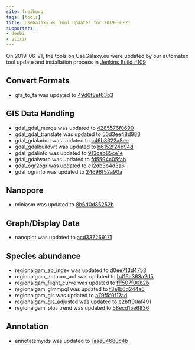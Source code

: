 ```yaml
---
site: freiburg
tags: [tools]
title: UseGalaxy.eu Tool Updates for 2019-06-21
supporters:
- denbi
- elixir
---
```


On 2019-06-21, the tools on UseGalaxy.eu were updated by our automated tool update and installation process in [Jenkins Build #109](https://build.galaxyproject.eu/job/usegalaxy-eu/job/install-tools/#109/)


## Convert Formats

- gfa_to_fa was updated to [49d6f8ef63b3](https://toolshed.g2.bx.psu.edu/view/iuc/gfa_to_fa/49d6f8ef63b3)

## GIS Data Handling

- gdal_gdal_merge was updated to [4285576f0690](https://toolshed.g2.bx.psu.edu/view/ecology/gdal_gdal_merge/4285576f0690)
- gdal_gdal_translate was updated to [50d3ee48d983](https://toolshed.g2.bx.psu.edu/view/ecology/gdal_gdal_translate/50d3ee48d983)
- gdal_gdaladdo was updated to [c46b8322a8ee](https://toolshed.g2.bx.psu.edu/view/ecology/gdal_gdaladdo/c46b8322a8ee)
- gdal_gdalbuildvrt was updated to [b6152f24b94d](https://toolshed.g2.bx.psu.edu/view/ecology/gdal_gdalbuildvrt/b6152f24b94d)
- gdal_gdalinfo was updated to [913cab85ce1e](https://toolshed.g2.bx.psu.edu/view/ecology/gdal_gdalinfo/913cab85ce1e)
- gdal_gdalwarp was updated to [fd5594c05fab](https://toolshed.g2.bx.psu.edu/view/ecology/gdal_gdalwarp/fd5594c05fab)
- gdal_ogr2ogr was updated to [e12db3b4d3a6](https://toolshed.g2.bx.psu.edu/view/ecology/gdal_ogr2ogr/e12db3b4d3a6)
- gdal_ogrinfo was updated to [24696f52a90a](https://toolshed.g2.bx.psu.edu/view/ecology/gdal_ogrinfo/24696f52a90a)

## Nanopore

- miniasm was updated to [8b6d0d85252b](https://toolshed.g2.bx.psu.edu/view/iuc/miniasm/8b6d0d85252b)

## Graph/Display Data

- nanoplot was updated to [acd337269171](https://toolshed.g2.bx.psu.edu/view/iuc/nanoplot/acd337269171)

## Species abundance

- regionalgam_ab_index was updated to [d0ee713d4758](https://toolshed.g2.bx.psu.edu/view/ecology/regionalgam_ab_index/d0ee713d4758)
- regionalgam_autocor_acf was updated to [b416a363a2d5](https://toolshed.g2.bx.psu.edu/view/ecology/regionalgam_autocor_acf/b416a363a2d5)
- regionalgam_flight_curve was updated to [fff507f00b2b](https://toolshed.g2.bx.psu.edu/view/ecology/regionalgam_flight_curve/fff507f00b2b)
- regionalgam_glmmpql was updated to [f3e1b6d244a6](https://toolshed.g2.bx.psu.edu/view/ecology/regionalgam_glmmpql/f3e1b6d244a6)
- regionalgam_gls was updated to [a79f5f0f17ad](https://toolshed.g2.bx.psu.edu/view/ecology/regionalgam_gls/a79f5f0f17ad)
- regionalgam_gls_adjusted was updated to [e2bff90af491](https://toolshed.g2.bx.psu.edu/view/ecology/regionalgam_gls_adjusted/e2bff90af491)
- regionalgam_plot_trend was updated to [58ecd15e6836](https://toolshed.g2.bx.psu.edu/view/ecology/regionalgam_plot_trend/58ecd15e6836)

## Annotation

- annotatemyids was updated to [1aae04680c4b](https://toolshed.g2.bx.psu.edu/view/iuc/annotatemyids/1aae04680c4b)

